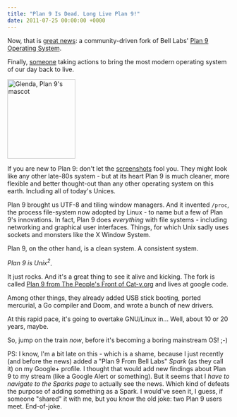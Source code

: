 ```yaml
---
title: "Plan 9 Is Dead. Long Live Plan 9!"
date: 2011-07-25 00:00:00 +0000
---
```

Now, that is <a href="http://www.sdtimes.com/link/35742">great news</a>: a community-driven fork of Bell Labs' <a href="http://en.wikipedia.org/wiki/Plan_9_from_Bell_Labs">Plan 9 Operating System</a>.

Finally, <a href="http://cat-v.org/">someone</a> taking actions to bring the most modern operating system of our day back to live.

<img class="size-full wp-image-388  " title="Glenda, Plan 9's mascot" src="http://r-wos.org/media/plan9bunnysmblack.jpg" alt="Glenda, Plan 9's mascot" width="154" height="180" />

If you are new to Plan 9: don't let the <a href="http://cm.bell-labs.com/plan9/img/screenshot.gif">screenshots</a> fool you. They might look like any other late-80s system - but at its heart Plan 9 is much cleaner, more flexible and better thought-out than any other operating system on this earth. Including all of today's Unices.

Plan 9 brought us UTF-8 and tiling window managers. And it invented `/proc`, the process file-system now adopted by Linux - to name but a few of Plan 9's innovations. In fact, Plan 9 does *everything* with file systems - including networking and graphical user interfaces. Things, for which Unix sadly uses sockets and monsters like the X Window System.

Plan 9, on the other hand, is a clean system. A consistent system.

*Plan 9 is Unix<sup>2</sup>*.

It just rocks. And it's a great thing to see it alive and kicking. The fork is called <a href="http://code.google.com/p/plan9front/">Plan 9 from The People's Front of Cat-v.org</a> and lives at google code.

Among other things, they already added USB stick booting, ported mercurial, a Go compiler and Doom, and wrote a bunch of new drivers.

At this rapid pace, it's going to overtake GNU/Linux in... Well, about 10 or 20 years, maybe.

So, jump on the train *now*, before it's becoming a boring mainstream OS! ;-)

PS: I know, I'm a bit late on this - which is a shame, because I just recently (and before the news) added a "Plan 9 From Bell Labs" *Spark* (as they call it) on my Google+ profile. I thought that would add new findings about Plan 9 to my stream (like a Google Alert or something). But it seems that I *have to navigate to the Sparks page* to actually see the news. Which kind of defeats the purpose of adding something as a Spark. I would've seen it, I guess, if someone "shared" it with me, but you know the old joke: two Plan 9 users meet. End-of-joke.

